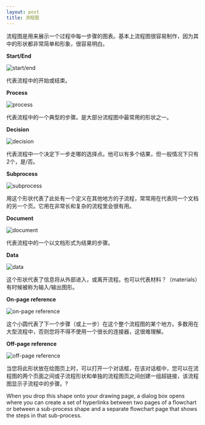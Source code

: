 ```yaml
---
layout: post
title: 流程图
---
```

流程图是用来展示一个过程中每一步骤的图表。基本上流程图很容易制作，因为其中的形状都非常简单和形象，很容易明白。

**Start/End**

![start/end](https://support.content.office.net/en-us/media/022c8ba9-01e8-4fd1-9967-170e82450352.gif)

代表流程中的开始或结束。



**Process**

![process](https://support.content.office.net/en-us/media/0f129ef2-5081-4d99-98b1-e288211dbd0d.gif)

代表流程中的一个典型的步骤。是大部分流程图中最常用的形状之一。



**Decision**

![decision](https://support.content.office.net/en-us/media/d4c68a25-77e1-43eb-be3c-9a5ea2b75d8b.gif)

代表流程中一个决定下一步走哪的选择点。他可以有多个结果，但一般情况下只有2个，是/否。



**Subprocess**

![subprocess](https://support.content.office.net/en-us/media/e9a0d5e3-cf95-4408-aea5-80734d8e005e.gif)

用这个形状代表了此处有一个定义在其他地方的子流程，常常用在代表同一个文档的另一个页。它用在非常长和复杂的流程里会很有用。



**Document**

![document](https://support.content.office.net/en-us/media/908189d1-3723-4671-8a75-da38f163e608.gif)

代表流程中的一个以文档形式为结果的步骤。



**Data**

![data](https://support.content.office.net/en-us/media/5036f7e8-c5c5-4cf1-a927-9b6593ae7640.gif)

这个形状代表了信息将从外部进入，或离开流程。也可以代表材料？（materials）有时候被称为输入/输出图形。



**On-page reference**

![on-page reference](https://support.content.office.net/en-us/media/dc191c39-e01f-474c-8c81-1230e60e3a07.gif)

这个小圆代表了下一个步骤（或上一步）在这个整个流程图的某个地方。多数用在大型流程中，否则您将不得不使用一个很长的连接器，这很难理解。



**Off-page reference**

![off-page reference](https://support.content.office.net/en-us/media/ace7a45e-cba1-4cd9-8b6b-2bb59d9de40a.gif)

当您将此形状放在绘图页上时，可以打开一个对话框，在该对话框中，您可以在流程图的两个页面之间或子流程形状和单独的流程图页之间创建一组超链接，该流程图显示子流程中的步骤。?

When you drop this shape onto your drawing page, a dialog box opens 
where you can create a set of hyperlinks between two pages of a 
flowchart or between a sub-process shape and a separate flowchart page 
that shows the steps in that sub-process.


